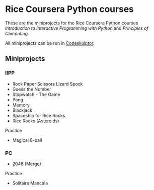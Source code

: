 # Rice Coursera Python courses
These are the miniprojects for the Rice Coursera Python courses *Introduction to Interactive Programming with Python* and *Principles of Computing*.

All miniprojects can be run in [Codeskulptor](codeskulptor.org).

## Miniprojects

### IIPP

- Rock Paper Scissors Lizard Spock
- Guess the Number
- Stopwatch - The Game
- Pong
- Memory
- Blackjack
- Spaceship for Rice Rocks
- Rice Rocks (Asteroids)

Practice
- Magical 8-ball

### PC
- 2048 (Merge)

Practice
- Solitaire Mancala
